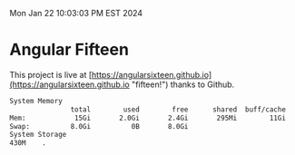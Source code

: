 Mon Jan 22 10:03:03 PM EST 2024

# Angular Fifteen


This project is live at [https://angularsixteen.github.io](https://angularsixteen.github.io "fifteen!") thanks to Github.

```bash
System Memory
               total        used        free      shared  buff/cache   available
Mem:            15Gi       2.0Gi       2.4Gi       295Mi        11Gi        13Gi
Swap:          8.0Gi          0B       8.0Gi
System Storage
430M	.
```
```bash
